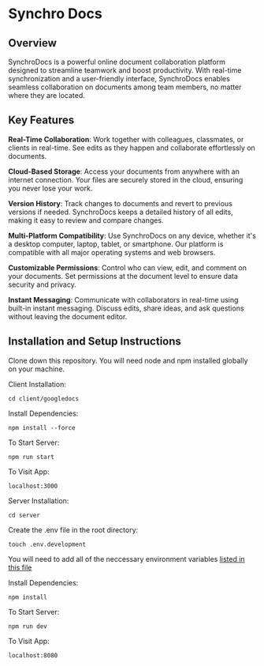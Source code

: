 # Synchro Docs

## Overview

SynchroDocs is a powerful online document collaboration platform designed to streamline teamwork and boost productivity. With real-time synchronization and a user-friendly interface, SynchroDocs enables seamless collaboration on documents among team members, no matter where they are located.

## Key Features

**Real-Time Collaboration**: Work together with colleagues, classmates, or clients in real-time. See edits as they happen and collaborate effortlessly on documents.

**Cloud-Based Storage**: Access your documents from anywhere with an internet connection. Your files are securely stored in the cloud, ensuring you never lose your work.

**Version History**: Track changes to documents and revert to previous versions if needed. SynchroDocs keeps a detailed history of all edits, making it easy to review and compare changes.

**Multi-Platform Compatibility**: Use SynchroDocs on any device, whether it's a desktop computer, laptop, tablet, or smartphone. Our platform is compatible with all major operating systems and web browsers.

**Customizable Permissions**: Control who can view, edit, and comment on your documents. Set permissions at the document level to ensure data security and privacy.

**Instant Messaging**: Communicate with collaborators in real-time using built-in instant messaging. Discuss edits, share ideas, and ask questions without leaving the document editor.

## Installation and Setup Instructions

Clone down this repository. You will need node and npm installed globally on your machine.

Client Installation:

`cd client/googledocs`

Install Dependencies:

`npm install --force`

To Start Server:

`npm run start`

To Visit App:

`localhost:3000`

Server Installation:

`cd server`

Create the .env file in the root directory:

`touch .env.development`

You will need to add all of the neccessary environment variables [listed in this file](server/src/config/env.config.ts)

Install Dependencies:

`npm install`

To Start Server:

`npm run dev`

To Visit App:

`localhost:8080`
